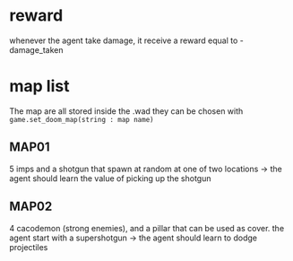 # reward 
whenever the agent take damage, it receive a reward equal to -damage_taken

# map list
The map are all stored inside the .wad
they can be chosen with ```game.set_doom_map(string : map name)``` 

## MAP01
5 imps and a shotgun that spawn at random at one of two locations
\-> the agent should learn the value of picking up the shotgun

## MAP02
4 cacodemon (strong enemies), and a pillar that can be used as cover. 
the agent start with a supershotgun
\-> the agent should learn to dodge projectiles


